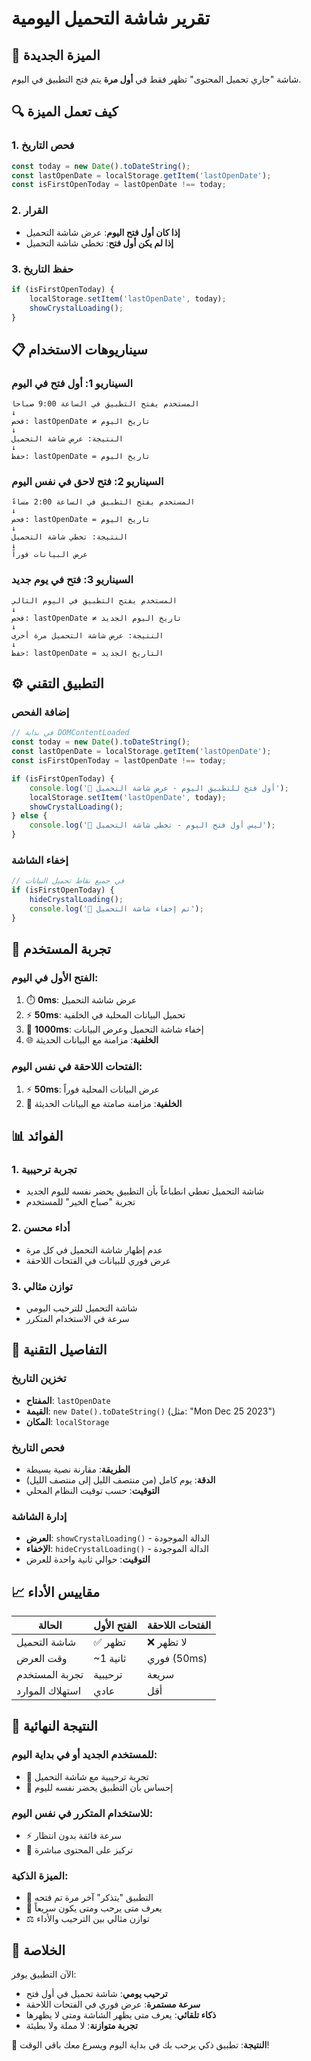 # تقرير شاشة التحميل اليومية

## 🎯 الميزة الجديدة
شاشة "جاري تحميل المحتوى" تظهر فقط في **أول مرة** يتم فتح التطبيق في اليوم.

## 🔍 كيف تعمل الميزة

### 1. فحص التاريخ
```javascript
const today = new Date().toDateString();
const lastOpenDate = localStorage.getItem('lastOpenDate');
const isFirstOpenToday = lastOpenDate !== today;
```

### 2. القرار
- **إذا كان أول فتح اليوم**: عرض شاشة التحميل
- **إذا لم يكن أول فتح**: تخطي شاشة التحميل

### 3. حفظ التاريخ
```javascript
if (isFirstOpenToday) {
    localStorage.setItem('lastOpenDate', today);
    showCrystalLoading();
}
```

## 📋 سيناريوهات الاستخدام

### السيناريو 1: أول فتح في اليوم
```
المستخدم يفتح التطبيق في الساعة 9:00 صباحاً
↓
فحص: lastOpenDate ≠ تاريخ اليوم
↓
النتيجة: عرض شاشة التحميل
↓
حفظ: lastOpenDate = تاريخ اليوم
```

### السيناريو 2: فتح لاحق في نفس اليوم
```
المستخدم يفتح التطبيق في الساعة 2:00 مساءً
↓
فحص: lastOpenDate = تاريخ اليوم
↓
النتيجة: تخطي شاشة التحميل
↓
عرض البيانات فوراً
```

### السيناريو 3: فتح في يوم جديد
```
المستخدم يفتح التطبيق في اليوم التالي
↓
فحص: lastOpenDate ≠ تاريخ اليوم الجديد
↓
النتيجة: عرض شاشة التحميل مرة أخرى
↓
حفظ: lastOpenDate = التاريخ الجديد
```

## ⚙️ التطبيق التقني

### إضافة الفحص
```javascript
// في بداية DOMContentLoaded
const today = new Date().toDateString();
const lastOpenDate = localStorage.getItem('lastOpenDate');
const isFirstOpenToday = lastOpenDate !== today;

if (isFirstOpenToday) {
    console.log('🌅 أول فتح للتطبيق اليوم - عرض شاشة التحميل');
    localStorage.setItem('lastOpenDate', today);
    showCrystalLoading();
} else {
    console.log('🔄 ليس أول فتح اليوم - تخطي شاشة التحميل');
}
```

### إخفاء الشاشة
```javascript
// في جميع نقاط تحميل البيانات
if (isFirstOpenToday) {
    hideCrystalLoading();
    console.log('🔮 تم إخفاء شاشة التحميل');
}
```

## 🎨 تجربة المستخدم

### الفتح الأول في اليوم:
1. ⏱️ **0ms**: عرض شاشة التحميل
2. ⚡ **50ms**: تحميل البيانات المحلية في الخلفية
3. 🔄 **1000ms**: إخفاء شاشة التحميل وعرض البيانات
4. 🌐 **الخلفية**: مزامنة مع البيانات الحديثة

### الفتحات اللاحقة في نفس اليوم:
1. ⚡ **50ms**: عرض البيانات المحلية فوراً
2. 🔄 **الخلفية**: مزامنة صامتة مع البيانات الحديثة

## 📊 الفوائد

### 1. تجربة ترحيبية
- شاشة التحميل تعطي انطباعاً بأن التطبيق يحضر نفسه لليوم الجديد
- تجربة "صباح الخير" للمستخدم

### 2. أداء محسن
- عدم إظهار شاشة التحميل في كل مرة
- عرض فوري للبيانات في الفتحات اللاحقة

### 3. توازن مثالي
- شاشة التحميل للترحيب اليومي
- سرعة في الاستخدام المتكرر

## 🔧 التفاصيل التقنية

### تخزين التاريخ
- **المفتاح**: `lastOpenDate`
- **القيمة**: `new Date().toDateString()` (مثل: "Mon Dec 25 2023")
- **المكان**: `localStorage`

### فحص التاريخ
- **الطريقة**: مقارنة نصية بسيطة
- **الدقة**: يوم كامل (من منتصف الليل إلى منتصف الليل)
- **التوقيت**: حسب توقيت النظام المحلي

### إدارة الشاشة
- **العرض**: `showCrystalLoading()` - الدالة الموجودة
- **الإخفاء**: `hideCrystalLoading()` - الدالة الموجودة
- **التوقيت**: حوالي ثانية واحدة للعرض

## 📈 مقاييس الأداء

| الحالة | الفتح الأول | الفتحات اللاحقة |
|---------|-------------|-----------------|
| شاشة التحميل | ✅ تظهر | ❌ لا تظهر |
| وقت العرض | ~1 ثانية | فوري (50ms) |
| تجربة المستخدم | ترحيبية | سريعة |
| استهلاك الموارد | عادي | أقل |

## 🎯 النتيجة النهائية

### للمستخدم الجديد أو في بداية اليوم:
- 🌅 تجربة ترحيبية مع شاشة التحميل
- 🔄 إحساس بأن التطبيق يحضر نفسه لليوم

### للاستخدام المتكرر في نفس اليوم:
- ⚡ سرعة فائقة بدون انتظار
- 🎯 تركيز على المحتوى مباشرة

### الميزة الذكية:
- 🧠 التطبيق "يتذكر" آخر مرة تم فتحه
- 📅 يعرف متى يرحب ومتى يكون سريعاً
- ⚖️ توازن مثالي بين الترحيب والأداء

## 🎉 الخلاصة

الآن التطبيق يوفر:
- **ترحيب يومي**: شاشة تحميل في أول فتح
- **سرعة مستمرة**: عرض فوري في الفتحات اللاحقة
- **ذكاء تلقائي**: يعرف متى يظهر الشاشة ومتى لا يظهرها
- **تجربة متوازنة**: لا مملة ولا بطيئة

🚀 **النتيجة**: تطبيق ذكي يرحب بك في بداية اليوم ويسرع معك باقي الوقت!
